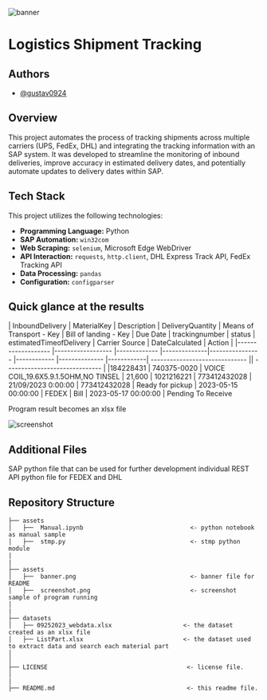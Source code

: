 ![banner](assets/banner.webp)
# Logistics Shipment Tracking
## Authors
-  [@gustav0924](https://www.github.com/gustav0924)
## Overview
This project automates the process of tracking shipments across multiple carriers (UPS, FedEx, DHL) and integrating the tracking information with an SAP system. It was developed to streamline the monitoring of inbound deliveries, improve accuracy in estimated delivery dates, and potentially automate updates to delivery dates within SAP.

## Tech Stack
This project utilizes the following technologies:
* **Programming Language:** Python
* **SAP Automation:** `win32com`
* **Web Scraping:** `selenium`, Microsoft Edge WebDriver
* **API Interaction:** `requests`, `http.client`, DHL Express Track API, FedEx Tracking API
* **Data Processing:** `pandas`
* **Configuration:** `configparser`

## Quick glance at the results

| InboundDelivery  | MaterialKey 	    | Description | DeliveryQuantity | Means of Transport - Key	|  Bill of landing - Key |    Due Date        | trackingnumber     |     status  | estimatedTimeofDelivery | Carrier	Source	  | DateCalculated | Action |
|-------------------	        |------------------	|------------- |--------------|---------------- |------------ |-------------- |------------| ------------------------------ || ------------------------------ |
|184228431	| 740375-0020  |  VOICE COIL,19.6X5.9.1.5OHM,NO TINSEL |  21,600      | 1021216221      |	773412432028 |   21/09/2023  0:00:00  |      773412432028   |     Ready for pickup    | 2023-05-15 00:00:00 | FEDEX	| Bill    | 2023-05-17 00:00:00	| Pending To Receive






Program result becomes an xlsx file

![screenshot](assets/screenshot.png)

## Additional Files
SAP python file that can be used for further development
individual REST API python file for FEDEX and DHL

## Repository Structure

```
├── assets
│   ├──  Manual.ipynb                              <- python notebook as manual sample 
│   ├──  stmp.py                                   <- stmp python module 
|
|
├── assets
│   ├──  banner.png                                <- banner file for README
│   ├──  screenshot.png                            <- screenshot sample of program running
│
|
├── datasets
│   ├── 09252023_webdata.xlsx                    <- the dataset created as an xlsx file
│   ├── ListPart.xlsx                            <- the dataset used to extract data and search each material part
│
│
├── LICENSE                                       <- license file.
│
|
├── README.md                                     <- this readme file.

```
